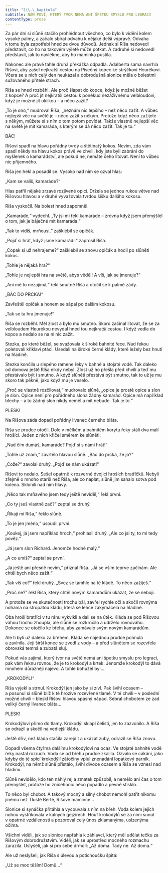 ```yaml
---
title: "2\\.\_kapitola"
subtitle: NÁM POVÍ, KTERÝ TVOR NEMÁ ANI ŠPETKU SMYSLU PRO LEGRACI
contentType: prose
---
```


<section>

Za pár dní si slůně stačilo prohlédnout všechno, co bylo k vidění kolem vysoké palmy, a začalo sbírat odvahu k nějaké delší výpravě. Odvaha k tomu byla zapotřebí hned ze dvou důvodů. Jednak si Ríša nedovedl představit, co ho na takovém výletě může potkat. A zadruhé si nedovedl představit, jak to navlékne, aby ho maminka pustila.

Nakonec ale právě tahle druhá překážka odpadla. Adalberta sama navrhla Ríšovi, aby zašel nejkratší cestou na Písečný kopec ke strýčkovi Heurékovi. Včera se u nich celý den neukázal a dobrodušná slonice měla o bolestmi sužovaného přítele strach.

Ríša se hned rozběhl. Ale proč šlapat do kopce, když je možné běžet z kopce? A proč jít nejkratší cestou k poněkud nezáživnému velbloudovi, když je možné jít oklikou – a něco zažít?

„To je ono,“ mudroval Ríša, „neznám nic lepšího – než něco zažít. A vůbec nejlepší věc na světě je – něco zažít s někým. Protože když něco zažijete s někým, můžete si s ním o tom potom povídat. Takže vlastně nejlepší věc na světě je mít kamaráda, s kterým se dá něco zažít. Tak je to.“

BÁC!

Ríšovi spadl na hlavu pořádný tvrdý a štětinatý kokos. Nevím, zda vám spadl někdy na hlavu kokos právě ve chvíli, kdy jste byli zabráni do myšlenek o kamarádství, ale pokud ne, nemáte čeho litovat. Není to vůbec nic příjemného.

Ríša jen hekl a posadil se. Vysoko nad ním se ozval hlas:

„Kam se valíš, kamaráde?“

Hlas patřil nějaké zrzavé rozjívené opici. Držela se jednou rukou větve nad Ríšovou hlavou a v druhé vyvažovala tvrdou šišku dalšího kokosu.

Ríša vyskočil. Na bolest hned zapomněl.

„Kamaráde,“ vydechl. „Ty jsi mi řekl kamaráde – zrovna když jsem přemýšlel o tom, jak je báječné mít kamaráda.“

„Tak to vidíš, mrňousi,“ zašklebil se opičák.

„Pojď si hrát, když jsme kamarádi!“ zaprosil Ríša.

„Copak si už nehrajeme?“ zašklebil se znovu opičák a hodil po slůněti kokos.

„Tohle je nějaká hra?“

„Tohle je nejlepší hra na světě, abys věděl! A víš, jak se jmenuje?“

„Ani mě to nezajímá,“ řekl smutně Ríša a otočil se k palmě zády.

„BÁC DO PRCKA!“

Zavřeštěl opičák a honem se sápal po dalším kokosu.

„Tak se ta hra jmenuje!“

Ríša se rozběhl. Měl zlost a bylo mu smutno. Skoro začínal litovat, že se za velbloudem Heurékou nevydal hned tou nejkratší cestou. I když vedla do kopce a nedalo se na ní nic zažít.

Stezka, po které běžel, se svažovala k široké bahnité řece. Nad řekou poletovali křiklaví ptáci. Usedali na široké černé klády, které ležely bez hnutí na hladině.

Stezka končila u slepého ramene řeky v bahně a stojaté vodě. Tak daleko od domova ještě Ríša nikdy nebyl. Zlost už ho přešla před chvílí a teď mu přestávalo být i smutno. A když slůněti přestává být smutno, tak to už je mu skoro tak pěkně, jako když mu je veselo.

„Proč se vlastně rozčilovat,“ mudrovalo slůně, „opice je prostě opice a slon je slon. Opice není pro pořádného slona žádný kamarád. Opice má například blechy – a to žádný slon nikdy neměl a mít nebude. Tak je to.“

PLESK!

Na Ríšova záda dopadl pořádný lívanec černého bláta.

Ríša se prudce otočil. Dole v mělkém a bahnitém korytu řeky stáli dva malí hrošíci. Jeden z nich křičel směrem ke slůněti:

„Nad čím dumáš, kamaráde? Pojď si s námi hrát!“

„Tohle už znám,“ zavrtělo hlavou slůně. „Bác do prcka, že jo?“

„Cože?“ zavolal druhý. „Pojď se nám ukázat!“

Ríšovi to nedalo. Sešel opatrně k rozverné dvojici hroších bratříčků. Nebyli zřejmě o mnoho starší než Ríša, ale co naplat, slůně jim sahalo sotva pod kolena. Sklonili nad ním hlavy.

„Něco tak mrňavého jsem tedy ještě neviděl,“ řekl první.

„Co ty jseš vlastně zač?“ zeptal se druhý.

„Říkají mi Ríša,“ řeklo slůně.

„To je jen jméno,“ usoudil první.

„Koukej, já jsem například hroch,“ prohlásil druhý. „Ale co jsi ty, to mi tedy pověz.“

„Já jsem slon Richard. Jenomže hodně malý.“

„A co umíš?“ zeptal se první.

„Já ještě ani přesně nevím,“ přiznal Ríša. „Já se vším teprve začínám. Ale chtěl bych něco zažít.“

„Tak víš co?“ řekl druhý. „Svez se tamhle na té kládě. To něco zažiješ.“

„Proč ne?“ řekl Ríša, který chtěl novým kamarádům ukázat, že se nebojí.

A protože se ve skutečnosti trochu bál, zavřel rychle oči a skočil rovnýma nohama na strupatou kládu, která se lehce zakymácela na hladině.

Oba hroší bratříci v tu ránu vykvikli a dali se na útěk. Kláda se pod Ríšovou váhou trochu zhoupla, ale slůně se rozkročilo a udrželo rovnováhu. Dokonce se otočilo ke břehu, aby zamávalo svým novým kamarádům.

Ale ti byli už daleko za břehem. Kláda se najednou prudce pohnula a zavlnila. Její širší konec se zvedl z vody – a před slůnětem se rozevřela obrovská temná a zubatá sluj.

Pokud vás zajímá, který tvor na světě nemá ani špetku smyslu pro legraci, pak vám řeknu rovnou, že je to krokodýl a krtek. Jenomže krokodýl to dává mnohem důrazněji najevo. A tohle bohužel byl…

„KROKODÝL!“

Ríša vyjekl a strnul. Krokodýl jen jako by si zívl. Pak švihl ocasem – a posunul si slůně blíž k té hrozivé rozevřené tlamě. V té chvíli – v poslední možné chvíli – bleskl Ríšovi hlavou spásný nápad. Sebral chobotem ze zad veliký černý lívanec bláta…

PLESK!

Krokodýlovi přímo do tlamy. Krokodýl sklapl čelisti, jen to zazvonilo. A Ríša se odrazil a skočil na vedlejší kládu.

Ještě dřív, než kláda stačila zarejdit a ukázat zuby, odrazil se Ríša znovu.

Dopadl všema čtyřma dalšímu krokodýlovi na ocas. Ve stojaté bahnité vodě řeky nastal rozruch. Voda se od břehu prudce zkalila. Ozvalo se cákání, jako kdyby do té spící krokodýlí zátočiny vplul znenadání lopatkový parník. Krokodýl, na němž slůně přistálo, švihl divoce ocasem a Ríša se vznesl nad hladinu.

Slůně nevidělo, kdo ten náhlý rej a zmatek způsobil, a nemělo ani čas o tom přemýšlet, protože ho zničehonic něco popadlo a pevně stisklo.

To něco byl chobot. A takový mocný a silný chobot nemohl patřit nikomu jinému než Tlusté Bertě, Ríšově mamince…

Slonice si synáčka přitáhla a vycouvala s ním na břeh. Voda kolem jejích nohou vystřikovala v kalných gejzírech. Houf krokodýlů se za nimi sunul v opatrné vzdálenosti a pozoroval celý únos zklamanýma, uslzenýma očima.

Všichni viděli, jak se slonice napřáhla k záhlavci, který měl udělat tečku za Ríšovým dobrodružstvím. Viděli, jak se uprostřed mocného rozmachu zarazila. Uslyšeli, jak si pro sebe drmolí: „Až doma. Tady ne. Až doma.“

Ale už neslyšeli, jak Ríša s úlevou a potichoučku špitá:

„Už se moc těším! Domů…“

</section>
